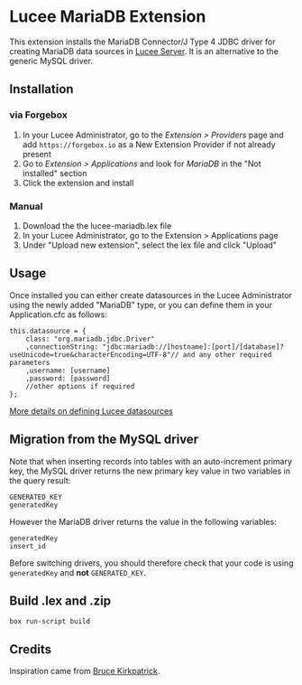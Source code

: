 # Lucee MariaDB Extension

This extension installs the MariaDB Connector/J Type 4 JDBC driver for creating MariaDB data sources in [Lucee Server](http://lucee.org/). It is an alternative to the generic MySQL driver.

## Installation

### via Forgebox

1. In your Lucee Administrator, go to the _Extension > Providers_ page and add `https://forgebox.io` as a New Extension Provider if not already present
2. Go to _Extension > Applications_ and look for _MariaDB_ in the "Not installed" section
3. Click the extension and install

### Manual

1. Download the the lucee-mariadb.lex file
2. In your Lucee Administrator, go to the Extension > Applications page
3. Under "Upload new extension", select the lex file and click "Upload" 

## Usage

Once installed you can either create datasources in the Lucee Administrator using the newly added "MariaDB" type, or you can define them in your Application.cfc as follows:

```
this.datasource = {
	class: "org.mariadb.jdbc.Driver"
	,connectionString: "jdbc:mariadb://[hostname]:[port]/[database]?useUnicode=true&characterEncoding=UTF-8"// and any other required parameters
	,username: [username]
	,password: [password]
	//other options if required
};
```
[More details on defining Lucee datasources](https://docs.lucee.org/guides/cookbooks/datasource-define-datasource.html)

## Migration from the MySQL driver

Note that when inserting records into tables with an auto-increment primary key, the MySQL driver returns the new primary key value in two variables in the query result:
```
GENERATED_KEY
generatedKey
```
However the MariaDB driver returns the value in the following variables:
```
generatedKey
insert_id
```
Before switching drivers, you should therefore check that your code is using `generatedKey` and **not** `GENERATED_KEY`.


## Build .lex and .zip

```
box run-script build
```

## Credits

Inspiration came from [Bruce Kirkpatrick](https://github.com/jetendo).

